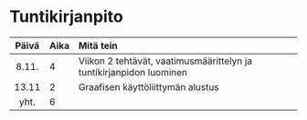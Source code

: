 # Tuntikirjanpito

| Päivä | Aika | Mitä tein |
| :----:|:-----| :-----|
| 8.11. | 4    | Viikon 2 tehtävät, vaatimusmäärittelyn ja tuntikirjanpidon luominen |
| 13.11 | 2    | Graafisen käyttöliittymän alustus |
| yht.  | 6    | |